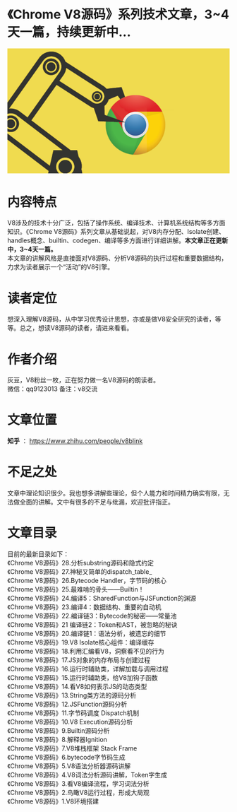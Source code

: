 # 《Chrome V8源码》系列技术文章，3~4天一篇，持续更新中...   
![avatar](v8.png)
# 内容特点  
V8涉及的技术十分广泛，包括了操作系统、编译技术、计算机系统结构等多方面知识。《Chrome V8源码》系列文章从基础说起，对V8内存分配、Isolate创建、handles概念、builtin、codegen、编译等多方面进行详细讲解。**本文章正在更新中，3~4天一篇。**   
本文章的讲解风格是直接面对V8源码、分析V8源码的执行过程和重要数据结构，力求为读者展示一个“活动”的V8引擎。  
# 读者定位  
想深入理解V8源码，从中学习优秀设计思想，亦或是做V8安全研究的读者，等等。总之，想读V8源码的读者，请进来看看。  
# 作者介绍  
灰豆，V8粉丝一枚，正在努力做一名V8源码的朗读者。   
微信：qq9123013 备注：v8交流 
# 文章位置  
**知乎** ： https://www.zhihu.com/people/v8blink
# 不足之处  
文章中理论知识很少。我也想多讲解些理论，但个人能力和时间精力确实有限，无法做全面的讲解。文中有很多的不足与纰漏，欢迎批评指正。  
# 文章目录  
目前的最新目录如下：    
《Chrome V8源码》28.分析substring源码和隐式约定  
《Chrome V8源码》27.神秘又简单的dispatch_table_  
《Chrome V8源码》26.Bytecode Handler，字节码的核心  
《Chrome V8源码》25.最难啃的骨头——Builtin！  
《Chrome V8源码》24.编译5：SharedFunction与JSFunction的渊源  
《Chrome V8源码》23.编译4：数据结构、重要的自动机  
《Chrome V8源码》22.编译链3：Bytecode的秘密——常量池  
《Chrome V8源码》21 编译链2：Token和AST，被忽略的秘诀  
《Chrome V8源码》20.编译链1：语法分析，被遗忘的细节  
《Chrome V8源码》19.V8 Isolate核心组件：编译缓存  
《Chrome V8源码》18.利用汇编看V8，洞察看不见的行为  
《Chrome V8源码》17.JS对象的内存布局与创建过程  
《Chrome V8源码》16.运行时辅助类，详解加载与调用过程  
《Chrome V8源码》15.运行时辅助类，给V8加钩子函数  
《Chrome V8源码》14.看V8如何表示JS的动态类型  
《Chrome V8源码》13.String类方法的源码分析  
《Chrome V8源码》12.JSFunction源码分析  
《Chrome V8源码》11.字节码调度 Dispatch机制  
《Chrome V8源码》10.V8 Execution源码分析  
《Chrome V8源码》9.Builtin源码分析  
《Chrome V8源码》8.解释器Ignition  
《Chrome V8源码》7.V8堆栈框架 Stack Frame  
《Chrome V8源码》6.bytecode字节码生成  
《Chrome V8源码》5.V8语法分析器源码讲解  
《Chrome V8源码》4.V8词法分析源码讲解，Token字生成  
《Chrome V8源码》3.看V8编译流程，学习词法分析  
《Chrome V8源码》2.鸟瞰V8运行过程，形成大局观  
《Chrome V8源码》1.V8环境搭建  
